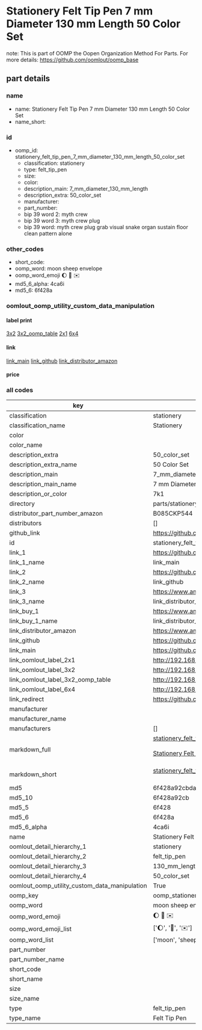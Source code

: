 # Stationery Felt Tip Pen 7 mm Diameter 130 mm Length 50 Color Set  

note: This is part of OOMP the Oopen Organization Method For Parts. For more details: https://github.com/oomlout/oomp_base

##  part details
  







### name
* name: Stationery Felt Tip Pen 7 mm Diameter 130 mm Length 50 Color Set
* name_short: 
### id
* oomp_id: stationery_felt_tip_pen_7_mm_diameter_130_mm_length_50_color_set
  * classification: stationery
  * type: felt_tip_pen
  * size: 
  * color: 
  * description_main: 7_mm_diameter_130_mm_length
  * description_extra: 50_color_set
  * manufacturer: 
  * part_number: 
  * bip 39 word 2: myth crew
  * bip 39 word 3: myth crew plug
  * bip 39 word: myth crew plug grab visual snake organ sustain floor clean pattern alone

### other_codes
* short_code: 
* oomp_word: moon sheep envelope
* oomp_word_emoji :moon: :sheep: :envelope:
* md5_6_alpha: 4ca6i
* md5_6: 6f428a






### oomlout_oomp_utility_custom_data_manipulation
#### label print
[3x2](http://192.168.1.245:1112/?label=oomp%204ca6i)
[3x2_oomp_table](http://192.168.1.108:1112/?label=oomp%204ca6i)
[2x1](http://192.168.1.242:1112/?label=oomp%204ca6i)
[6x4](http://192.168.1.55:1112/?label=oomp%204ca6i)    

#### link

[link_main](https://github.com/oomlout/oomlout_oomp_version_1_messy/tree/main/parts/stationery_felt_tip_pen_7_mm_diameter_130_mm_length_50_color_set) [link_github](https://github.com/oomlout/oomlout_oomp_version_1_messy/tree/main/parts/stationery_felt_tip_pen_7_mm_diameter_130_mm_length_50_color_set) [link_distributor_amazon](https://www.amazon.co.uk/dp/B085CKP544)                            

#### price







### all codes 
| key | value |  
| --- | --- |  
| classification | stationery |  
| classification_name | Stationery |  
| color |  |  
| color_name |  |  
| description_extra | 50_color_set |  
| description_extra_name | 50 Color Set |  
| description_main | 7_mm_diameter_130_mm_length |  
| description_main_name | 7 mm Diameter 130 mm Length |  
| description_or_color | 7k1 |  
| directory | parts/stationery_felt_tip_pen_7_mm_diameter_130_mm_length_50_color_set |  
| distributor_part_number_amazon | B085CKP544 |  
| distributors | [] |  
| github_link | https://github.com/oomlout/oomlout_oomp_part_src/tree/main/parts/stationery_felt_tip_pen_7_mm_diameter_130_mm_length_50_color_set |  
| id | stationery_felt_tip_pen_7_mm_diameter_130_mm_length_50_color_set |  
| link_1 | https://github.com/oomlout/oomlout_oomp_version_1_messy/tree/main/parts/stationery_felt_tip_pen_7_mm_diameter_130_mm_length_50_color_set |  
| link_1_name | link_main |  
| link_2 | https://github.com/oomlout/oomlout_oomp_version_1_messy/tree/main/parts/stationery_felt_tip_pen_7_mm_diameter_130_mm_length_50_color_set |  
| link_2_name | link_github |  
| link_3 | https://www.amazon.co.uk/dp/B085CKP544 |  
| link_3_name | link_distributor_amazon |  
| link_buy_1 | https://www.amazon.co.uk/dp/B085CKP544 |  
| link_buy_1_name | link_distributor_amazon |  
| link_distributor_amazon | https://www.amazon.co.uk/dp/B085CKP544 |  
| link_github | https://github.com/oomlout/oomlout_oomp_version_1_messy/tree/main/parts/stationery_felt_tip_pen_7_mm_diameter_130_mm_length_50_color_set |  
| link_main | https://github.com/oomlout/oomlout_oomp_version_1_messy/tree/main/parts/stationery_felt_tip_pen_7_mm_diameter_130_mm_length_50_color_set |  
| link_oomlout_label_2x1 | http://192.168.1.242:1112/?label=oomp%204ca6i |  
| link_oomlout_label_3x2 | http://192.168.1.245:1112/?label=oomp%204ca6i |  
| link_oomlout_label_3x2_oomp_table | http://192.168.1.108:1112/?label=oomp%204ca6i |  
| link_oomlout_label_6x4 | http://192.168.1.55:1112/?label=oomp%204ca6i |  
| link_redirect | https://github.com/oomlout/oomlout_oomp_version_1_messy/tree/main/parts/stationery_felt_tip_pen_7_mm_diameter_130_mm_length_50_color_set |  
| manufacturer |  |  
| manufacturer_name |  |  
| manufacturers | [] |  
| markdown_full | [stationery_felt_tip_pen_7_mm_diameter_130_mm_length_50_color_set](none)<br>[](none)<br>[Stationery Felt Tip Pen 7 Mm Diameter 130 Mm Length 50 Color Set](none)<br><br> |  
| markdown_short | [stationery_felt_tip_pen_7_mm_diameter_130_mm_length_50_color_set](none)<br><br> |  
| md5 | 6f428a92cbdaf38f34fa76554d8cd494 |  
| md5_10 | 6f428a92cb |  
| md5_5 | 6f428 |  
| md5_6 | 6f428a |  
| md5_6_alpha | 4ca6i |  
| name | Stationery Felt Tip Pen 7 mm Diameter 130 mm Length 50 Color Set |  
| oomlout_detail_hierarchy_1 | stationery |  
| oomlout_detail_hierarchy_2 | felt_tip_pen |  
| oomlout_detail_hierarchy_3 | 130_mm_length |  
| oomlout_detail_hierarchy_4 | 50_color_set |  
| oomlout_oomp_utility_custom_data_manipulation | True |  
| oomp_key | oomp_stationery_felt_tip_pen_7_mm_diameter_130_mm_length_50_color_set |  
| oomp_word | moon sheep envelope |  
| oomp_word_emoji | :moon: :sheep: :envelope: |  
| oomp_word_emoji_list | [':moon:', ':sheep:', ':envelope:'] |  
| oomp_word_list | ['moon', 'sheep', 'envelope'] |  
| part_number |  |  
| part_number_name |  |  
| short_code |  |  
| short_name |  |  
| size |  |  
| size_name |  |  
| type | felt_tip_pen |  
| type_name | Felt Tip Pen |  

